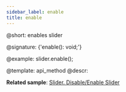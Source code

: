 ```yaml
---
sidebar_label: enable
title: enable
---          
```


@short: enables slider

@signature: {'enable(): void;'}

@example:
slider.enable();

@template: api_method
@descr:

**Related sample**: [Slider. Disable/Enable Slider](https://snippet.dhtmlx.com/po9hsc2l)

